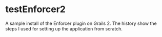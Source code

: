 # testEnforcer2
A sample install of the Enforcer plugin on Grails 2. The history show the steps I used for setting up the application from scratch.
